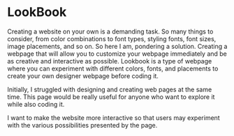# LookBook

Creating a website on your own is a demanding task. So many things to consider, from color combinations to font types, styling fonts, font sizes, image placements, and so on. So here I am, pondering a solution. Creating a webpage that will allow you to customize your webpage immediately and be as creative and interactive as possible. 
Lookbook is a type of webpage where you can experiment with different colors, fonts, and placements to create your own designer webpage before coding it.

Initially, I struggled with designing and creating web pages at the same time. This page would be really useful for anyone who want to explore it while also coding it. 

I want to make the website more interactive so that users may experiment with the various possibilities presented by the page.
